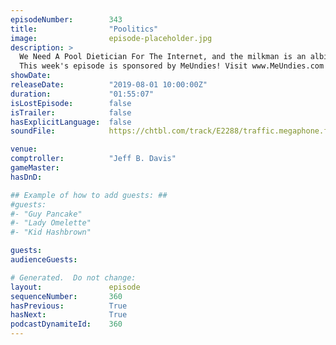```yaml
---
episodeNumber:        343
title:                "Poolitics"
image:                episode-placeholder.jpg
description: >
  We Need A Pool Dietician For The Internet, and the milkman is an albino. With special guests Brandon Johnson and Steve Levy! Featuring Dan Harmon, Jeff Bryan Davis, Spencer Crittenden, Brandon Johnson and Steve Levy.
  This week's episode is sponsored by MeUndies! Visit www.MeUndies.com and get 15% off your first pair plus free shipping with code HARMONTOWN
showDate:             
releaseDate:          "2019-08-01 10:00:00Z"
duration:             "01:55:07"
isLostEpisode:        false
isTrailer:            false
hasExplicitLanguage:  false
soundFile:            https://chtbl.com/track/E2288/traffic.megaphone.fm/STA9877914292.mp3?updated=1596586024

venue:                
comptroller:          "Jeff B. Davis"
gameMaster:           
hasDnD:               

## Example of how to add guests: ##
#guests:
#- "Guy Pancake"
#- "Lady Omelette"
#- "Kid Hashbrown"

guests:
audienceGuests:

# Generated.  Do not change:
layout:               episode
sequenceNumber:       360
hasPrevious:          True
hasNext:              True
podcastDynamiteId:    360
---
```


<!-- The episode description will be rendered here -->
<!-- Add your content below here -->

